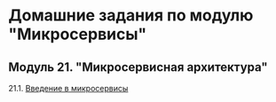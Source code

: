 # Домашние задания по модулю "Микросервисы"


## Модуль 21. "Микросервисная архитектура"

21.1. [Введение в микросервисы](https://github.com/BaryshnikovNV/netology-devops/blob/microservices-01-intro/MICROS-35/microservices/21.1-microservices-01-intro/microservices-01-intro.md)  
